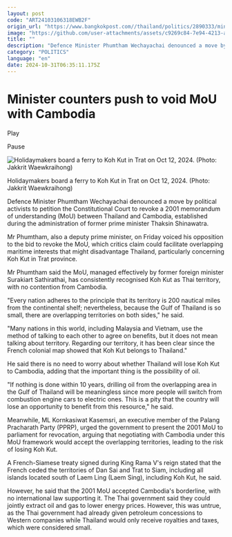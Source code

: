 ```yaml
---
layout: post
code: "ART24103106318EWB2F"
origin_url: "https://www.bangkokpost.com//thailand/politics/2890333/minister-counters-push-to-void-mou-with-cambodia"
image: "https://github.com/user-attachments/assets/c9269c84-7e94-4213-ae09-8d1694401c32"
title: ""
description: "Defence Minister Phumtham Wechayachai denounced a move by political activists to petition the Constitutional Court to revoke a 2001 memorandum of understanding (MoU) between Thailand and Cambodia, established during the administration of former prime minister Thaksin Shinawatra."
category: "POLITICS"
language: "en"
date: 2024-10-31T06:35:11.175Z
---
```


# 

Minister counters push to void MoU with Cambodia
================================================

Play

Pause

![Holidaymakers board a ferry to Koh Kut in Trat on Oct 12, 2024. (Photo: Jakkrit Waewkraihong)](https://github.com/user-attachments/assets/8e6b1afa-04fe-4c28-8a21-99174549b53c)

Holidaymakers board a ferry to Koh Kut in Trat on Oct 12, 2024. (Photo: Jakkrit Waewkraihong)

Defence Minister Phumtham Wechayachai denounced a move by political activists to petition the Constitutional Court to revoke a 2001 memorandum of understanding (MoU) between Thailand and Cambodia, established during the administration of former prime minister Thaksin Shinawatra.

Mr Phumtham, also a deputy prime minister, on Friday voiced his opposition to the bid to revoke the MoU, which critics claim could facilitate overlapping maritime interests that might disadvantage Thailand, particularly concerning Koh Kut in Trat province.

Mr Phumtham said the MoU, managed effectively by former foreign minister Surakiart Sathirathai, has consistently recognised Koh Kut as Thai territory, with no contention from Cambodia.

"Every nation adheres to the principle that its territory is 200 nautical miles from the continental shelf; nevertheless, because the Gulf of Thailand is so small, there are overlapping territories on both sides," he said.

"Many nations in this world, including Malaysia and Vietnam, use the method of talking to each other to agree on benefits, but it does not mean talking about territory. Regarding our territory, it has been clear since the French colonial map showed that Koh Kut belongs to Thailand."

He said there is no need to worry about whether Thailand will lose Koh Kut to Cambodia, adding that the important thing is the possibility of oil.

"If nothing is done within 10 years, drilling oil from the overlapping area in the Gulf of Thailand will be meaningless since more people will switch from combustion engine cars to electric ones. This is a pity that the country will lose an opportunity to benefit from this resource," he said.

Meanwhile, ML Kornkasiwat Kasemsri, an executive member of the Palang Pracharath Party (PPRP), urged the government to present the 2001 MoU to parliament for revocation, arguing that negotiating with Cambodia under this MoU framework would accept the overlapping territories, leading to the risk of losing Koh Kut.

A French-Siamese treaty signed during King Rama V's reign stated that the French ceded the territories of Dan Sai and Trat to Siam, including all islands located south of Laem Ling (Laem Sing), including Koh Kut, he said.

However, he said that the 2001 MoU accepted Cambodia's borderline, with no international law supporting it. The Thai government said they could jointly extract oil and gas to lower energy prices. However, this was untrue, as the Thai government had already given petroleum concessions to Western companies while Thailand would only receive royalties and taxes, which were considered small.